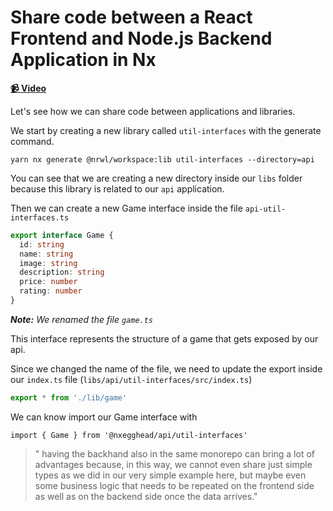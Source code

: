 # Share code between a React Frontend and Node.js Backend Application in Nx

**[📹 Video](https://egghead.io/lessons/egghead-share-code-between-a-react-frontend-and-node-js-backend-application-in-nx)**

Let's see how we can share code between applications and libraries.

We start by creating a new library called `util-interfaces` with the generate command.

```shell
yarn nx generate @nrwl/workspace:lib util-interfaces --directory=api
```

You can see that we are creating a new directory inside our `libs` folder because this library is related to our `api` application.

Then we can create a new Game interface inside the file `api-util-interfaces.ts`

```typescript
export interface Game {
  id: string
  name: string
  image: string
  description: string
  price: number
  rating: number
}
```

_**Note:** We renamed the file `game.ts`_

This interface represents the structure of a game that gets exposed by our api.

Since we changed the name of the file, we need to update the export inside our `index.ts` file (`libs/api/util-interfaces/src/index.ts`)

```typescript
export * from './lib/game'
```

We can know import our Game interface with

```react
import { Game } from '@nxegghead/api/util-interfaces'
```

> " having the backhand also in the same monorepo can bring a lot of advantages because, in this way, we cannot even share just simple types as we did in our very simple example here, but maybe even some business logic that needs to be repeated on the frontend side as well as on the backend side once the data arrives."
